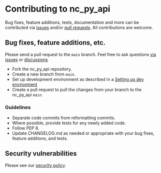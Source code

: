 # Contributing to nc_py_api

Bug fixes, feature additions, tests, documentation and more can be contributed via [issues](https://github.com/cloud-py-api/nc_py_api/issues) and/or [pull requests](https://github.com/cloud_py_api/nc_py_api/pulls).
All contributions are welcome.

## Bug fixes, feature additions, etc.

Please send a pull request to the `main` branch.  Feel free to ask questions [via issues](https://github.com/cloud-py-api/nc_py_api/issues) or [discussions](https://github.com/cloud_py_api/nc_py_api/discussions)

- Fork the nc_py_api repository.
- Create a new branch from `main`.
- Set up development environment as described in a [Setting up dev environment](https://cloud-py-api.github.io/nc_py_api/DevSetup.html)
- Create a pull request to pull the changes from your branch to the nc_py_api `main`.

### Guidelines

- Separate code commits from reformatting commits.
- Where possible, provide tests for any newly added code.
- Follow PEP 8.
- Update CHANGELOG.md as needed or appropriate with your bug fixes, feature additions, and tests.

## Security vulnerabilities

Please see our [security policy](https://github.com/cloud-py-api/nc_py_api/blob/main/.github/SECURITY.md).
